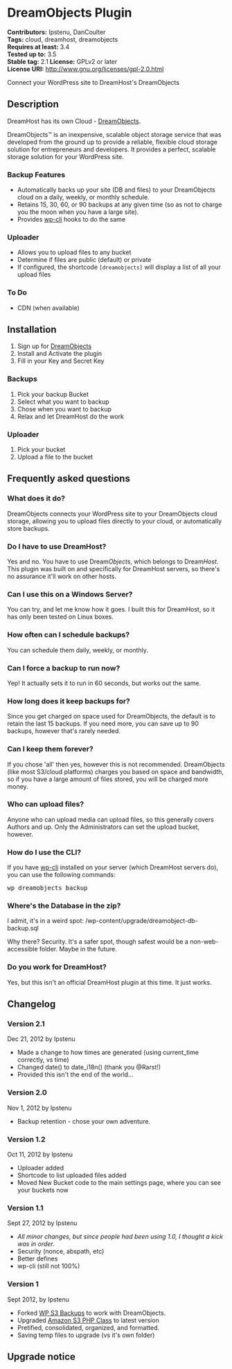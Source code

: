 # DreamObjects Plugin #
**Contributors:** Ipstenu, DanCoulter  
**Tags:** cloud, dreamhost, dreamobjects  
**Requires at least:** 3.4  
**Tested up to:** 3.5  
**Stable tag:** 2.1
**License:** GPLv2 or later  
**License URI:** http://www.gnu.org/licenses/gpl-2.0.html  

Connect your WordPress site to DreamHost's DreamObjects

## Description ##

DreamHost has its own Cloud - <a href="http://dreamhost.com/cloud/dreamobjects/">DreamObjects</a>.

DreamObjects™ is an inexpensive, scalable object storage service that was developed from the ground up to provide a reliable, flexible cloud storage solution for entrepreneurs and developers. It provides a perfect, scalable storage solution for your WordPress site.

### Backup Features ###
* Automatically backs up your site (DB and files) to your DreamObjects cloud on a daily, weekly, or monthly schedule.
* Retains 15, 30, 60, or 90 backups at any given time (so as not to charge you the moon when you have a large site).
* Provides <a href="https://github.com/wp-cli/wp-cli#what-is-wp-cli">wp-cli</a> hooks to do the same

### Uploader ###
* Allows you to upload files to any bucket
* Determine if files are public (default) or private
* If configured, the shortcode <code>[dreamobjects]</code> will display a list of all your upload files

### To Do ###
* CDN (when available)

## Installation ##

1. Sign up for <a href="http://dreamhost.com/cloud/dreamobjects/">DreamObjects</a>
1. Install and Activate the plugin
1. Fill in your Key and Secret Key

### Backups ###
1. Pick your backup Bucket
1. Select what you want to backup
1. Chose when you want to backup
1. Relax and let DreamHost do the work

### Uploader ###
1. Pick your bucket
1. Upload a file to the bucket

## Frequently asked questions ##

### What does it do? ###

DreamObjects connects your WordPress site to your DreamObjects cloud storage, allowing you to upload files directly to your cloud, or automatically store backups.

### Do I have to use DreamHost? ###

Yes and no. You have to use Dream<em>Objects</em>, which belongs to Dream<em>Host</em>. This plugin was built on and specifically for DreamHost servers, so there's no assurance it'll work on other hosts.

### Can I use this on a Windows Server? ###

You can try, and let me know how it goes. I built this for DreamHost, so it has only been tested on Linux boxes.

### How often can I schedule backups? ###

You can schedule them daily, weekly, or monthly.

### Can I force a backup to run now? ###

Yep! It actually sets it to run in 60 seconds, but works out the same.

### How long does it keep backups for? ###

Since you get charged on space used for DreamObjects, the default is to retain the last 15 backups. If you need more, you can save up to 90 backups, however that's rarely needed.

### Can I keep them forever? ###

If you chose 'all' then yes, however this is not recommended. DreamObjects (like most S3/cloud platforms) charges you based on space and bandwidth, so if you have a large amount of files stored, you will be charged more money.

### Who can upload files? ###

Anyone who can upload media can upload files, so this generally covers Authors and up. Only the Administrators can set the upload bucket, however.

### How do I use the CLI? ###
If you have <a href="https://github.com/wp-cli/wp-cli#what-is-wp-cli">wp-cli</a> installed on your server (which DreamHost servers do), you can use the following commands:

<pre>wp dreamobjects backup</pre>

### Where's the Database in the zip? ###

I admit, it's in a weird spot: /wp-content/upgrade/dreamobject-db-backup.sql

Why there? Security. It's a safer spot, though safest would be a non-web-accessible folder. Maybe in the future.

### Do you work for DreamHost? ###

Yes, but this isn't an official DreamHost plugin at this time. It just works.

## Changelog ##

### Version 2.1 ###
Dec 21, 2012 by Ipstenu

* Made a change to how times are generated (using current_time correctly, vs time)
* Changed date() to date_i18n() (thank you @Rarst!)
* Provided this isn't the end of the world...

### Version 2.0 ###
Nov 1, 2012 by Ipstenu

* Backup retention - chose your own adventure.

### Version 1.2 ###
Oct 11, 2012 by Ipstenu

* Uploader added
* Shortcode to list uploaded files added
* Moved New Bucket code to the main settings page, where you can see your buckets now

### Version 1.1 ###
Sept 27, 2012 by Ipstenu 

* <em>All minor changes, but since people had been using 1.0, I thought a kick was in order.</em>
* Security (nonce, abspath, etc)
* Better defines
* wp-cli (still not 100%)

### Version 1 ###

Sept 2012, by Ipstenu

* Forked <a href="http://wordpress.org/extend/plugins/wp-s3-backups/">WP S3 Backups</a> to work with DreamObjects.
* Upgraded <a href="http://undesigned.org.za/2007/10/22/amazon-s3-php-class">Amazon S3 PHP Class</a> to latest version
* Pretified, consolidated, organized, and formatted.
* Saving temp files to upgrade (vs it's own folder)

## Upgrade notice ##
